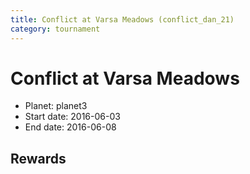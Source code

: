 ```yaml
---
title: Conflict at Varsa Meadows (conflict_dan_21)
category: tournament
---
```

# Conflict at Varsa Meadows

  * Planet: planet3
  * Start date: 2016-06-03
  * End date: 2016-06-08

## Rewards

